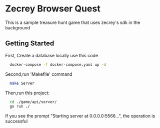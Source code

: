 # Zecrey Browser Quest

This is a sample treasure hunt game that uses zecrey's sdk in the background

## Getting Started

First, Create a database locally use this code

```bash
  docker-compose -f docker-compose.yaml up -d
```

Second,run 'Makefile' command 

```bash
  make Server
```


Then,run this project:
```bash
  cd ./game/api/server/
  go run ./
```
If you see the prompt "Starting server at 0.0.0.0:5566...", the operation is successful
